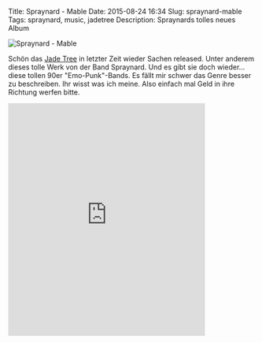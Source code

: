 Title: Spraynard - Mable
Date: 2015-08-24 16:34
Slug: spraynard-mable
Tags: spraynard, music, jadetree
Description: Spraynards tolles neues Album

![Spraynard - Mable]({static}/images/spraynard-mable.jpg)

Schön das [Jade Tree](http://www.jadetree.com/) in letzter Zeit wieder Sachen released. Unter anderem dieses tolle Werk von der Band Spraynard. Und es gibt sie doch wieder... diese tollen 90er "Emo-Punk"-Bands. Es fällt mir schwer das Genre besser zu beschreiben. Ihr wisst was ich meine. Also einfach mal Geld in ihre Richtung werfen bitte.

<iframe style="border: 0; width: 400px; height: 472px;" src="https://bandcamp.com/EmbeddedPlayer/album=3207803976/size=large/bgcol=ffffff/linkcol=0687f5/artwork=small/transparent=true/" seamless><a href="http://spraynard.bandcamp.com/album/mable">Mable by Spraynard</a></iframe>
